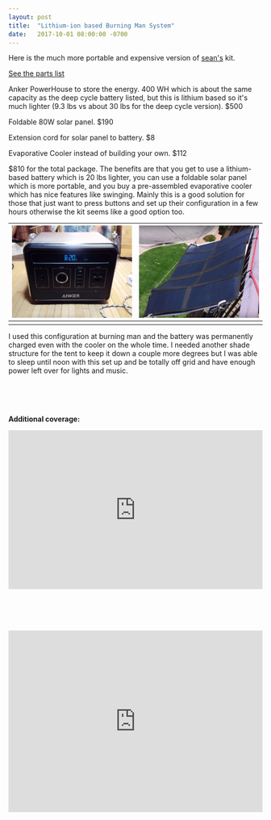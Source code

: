 ```yaml
---
layout: post
title:  "Lithium-ion based Burning Man System"
date:   2017-10-01 08:00:00 -0700
---
```


Here is the much more portable and expensive version of <a href="/2017/09/06/burning-man-update.html">sean's</a> kit.

<a href="/parts.html#charles">See the parts list</a>

Anker PowerHouse to store the energy. 400 WH which is about the same capacity as the deep cycle battery listed, but this is lithium based so it's much lighter (9.3 lbs vs about 30 lbs for the deep cycle version). $500 

Foldable 80W solar panel. $190 

Extension cord for solar panel to battery. $8 

Evaporative Cooler instead of building your own. $112 

$810 for the total package. The benefits are that you get to use a lithium-based battery which is 20 lbs lighter, you can use a foldable solar panel which is more portable, and you buy a pre-assembled evaporative cooler which has nice features like swinging. Mainly this is a good solution for those that just want to press buttons and set up their configuration in a few hours otherwise the kit seems like a good option too.

![](/img/charles/charles1.png) | ![](/img/charles/charles2.png)
:---------------------------:|:-------------------------:
							 |


I used this configuration at burning man and the battery was permanently charged even with the cooler on the whole time. I needed another shade structure for the tent to keep it down a couple more degrees but I was able to sleep until noon with this set up and be totally off grid and have enough power left over for lights and music.

<br><br><br>

<b>Additional coverage:</b>

<iframe width="100%" height="315" src="https://www.youtube.com/embed/GRpvvmub4Uc?rel=0&amp;showinfo=0" frameborder="0" allowfullscreen></iframe>

<br><br><br>

<iframe src="https://player.vimeo.com/video/162144410" width="100%" height="360" frameborder="0" webkitallowfullscreen mozallowfullscreen allowfullscreen></iframe>
